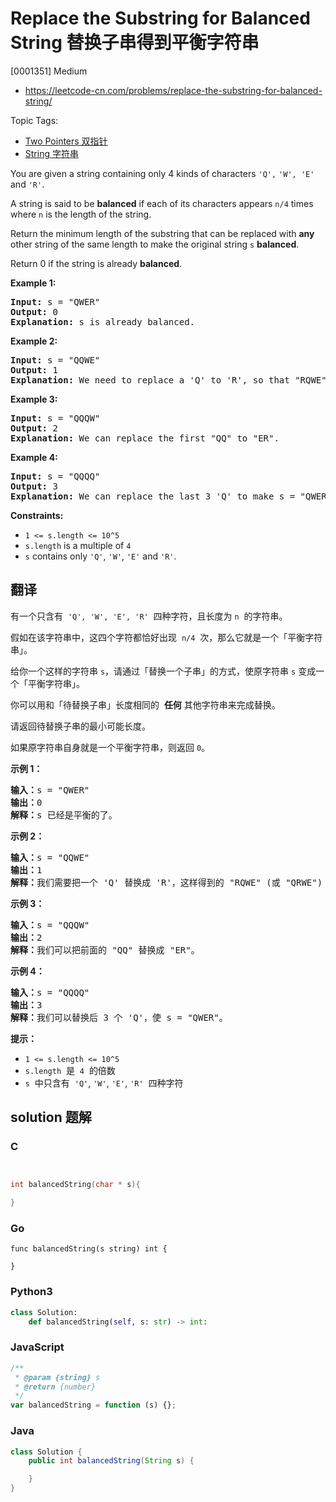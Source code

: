 # Replace the Substring for Balanced String 替换子串得到平衡字符串

[0001351] Medium

- https://leetcode-cn.com/problems/replace-the-substring-for-balanced-string/

Topic Tags:

- [Two Pointers 双指针](https://leetcode-cn.com/tag/two-pointers/)
- [String 字符串](https://leetcode-cn.com/tag/string/)

You are given a string containing only 4 kinds of characters `'Q',` `'W', 'E'` and `'R'`.

A string is said to be **balanced** if each of its characters appears `n/4` times where `n` is the length of the string.

Return the minimum length of the substring that can be replaced with **any** other string of the same length to make the original string `s` **balanced**.

Return 0 if the string is already **balanced**.

**Example 1:**

<pre><strong>Input:</strong> s = "QWER"
<strong>Output:</strong> 0
<strong>Explanation: </strong>s is already balanced.</pre>

**Example 2:**

<pre><strong>Input:</strong> s = "QQWE"
<strong>Output:</strong> 1
<strong>Explanation: </strong>We need to replace a 'Q' to 'R', so that "RQWE" (or "QRWE") is balanced.
</pre>

**Example 3:**

<pre><strong>Input:</strong> s = "QQQW"
<strong>Output:</strong> 2
<strong>Explanation: </strong>We can replace the first "QQ" to "ER". 
</pre>

**Example 4:**

<pre><strong>Input:</strong> s = "QQQQ"
<strong>Output:</strong> 3
<strong>Explanation: </strong>We can replace the last 3 'Q' to make s = "QWER".
</pre>

**Constraints:**

- `1 <= s.length <= 10^5`
- `s.length` is a multiple of `4`
- `s` contains only `'Q'`, `'W'`, `'E'` and `'R'`.

## 翻译

有一个只含有  `'Q', 'W', 'E', 'R'`  四种字符，且长度为 `n`  的字符串。

假如在该字符串中，这四个字符都恰好出现  `n/4`  次，那么它就是一个「平衡字符串」。

给你一个这样的字符串 `s`，请通过「替换一个子串」的方式，使原字符串 `s` 变成一个「平衡字符串」。

你可以用和「待替换子串」长度相同的  **任何** 其他字符串来完成替换。

请返回待替换子串的最小可能长度。

如果原字符串自身就是一个平衡字符串，则返回 `0`。

**示例 1：**

<pre><strong>输入：</strong>s = "QWER"
<strong>输出：</strong>0
<strong>解释：</strong>s 已经是平衡的了。</pre>

**示例 2：**

<pre><strong>输入：</strong>s = "QQWE"
<strong>输出：</strong>1
<strong>解释：</strong>我们需要把一个 'Q' 替换成 'R'，这样得到的 "RQWE" (或 "QRWE") 是平衡的。
</pre>

**示例 3：**

<pre><strong>输入：</strong>s = "QQQW"
<strong>输出：</strong>2
<strong>解释：</strong>我们可以把前面的 "QQ" 替换成 "ER"。 
</pre>

**示例 4：**

<pre><strong>输入：</strong>s = "QQQQ"
<strong>输出：</strong>3
<strong>解释：</strong>我们可以替换后 3 个 'Q'，使 s = "QWER"。
</pre>

**提示：**

- `1 <= s.length <= 10^5`
- `s.length`  是  `4`  的倍数
- `s`  中只含有  `'Q'`, `'W'`, `'E'`, `'R'`  四种字符

## solution 题解

### C

```c


int balancedString(char * s){

}
```

### Go

```golang
func balancedString(s string) int {

}
```

### Python3

```python
class Solution:
    def balancedString(self, s: str) -> int:
```

### JavaScript

```javascript
/**
 * @param {string} s
 * @return {number}
 */
var balancedString = function (s) {};
```

### Java

```java
class Solution {
    public int balancedString(String s) {

    }
}
```
